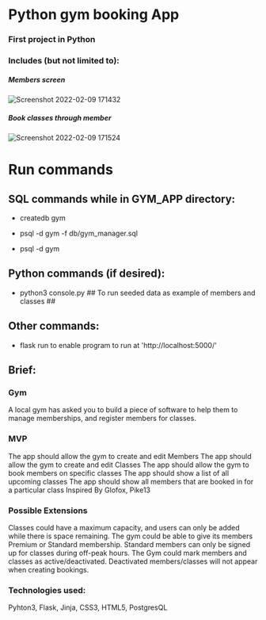 # Python gym booking App
### First project in Python

### Includes (but not limited to):
##### Members screen
![Screenshot 2022-02-09 171432](https://user-images.githubusercontent.com/86377797/153254125-b78798e6-219c-418f-97cb-7b0ec3e73dd8.png)

##### Book classes through member
![Screenshot 2022-02-09 171524](https://user-images.githubusercontent.com/86377797/153254242-6b1096bf-b024-4db8-9ba9-ba3c4434df45.png)

# Run commands
## SQL commands while in GYM_APP directory:

- createdb gym

- psql -d gym -f db/gym_manager.sql

- psql -d gym

## Python commands (if desired):

- python3 console.py ## To run seeded data as example of members and classes ##

## Other commands:

- flask run to enable program to run at 'http://localhost:5000/'


## Brief:

### Gym
A local gym has asked you to build a piece of software to help them to manage memberships, and register members for classes.

### MVP
The app should allow the gym to create and edit Members
The app should allow the gym to create and edit Classes
The app should allow the gym to book members on specific classes
The app should show a list of all upcoming classes
The app should show all members that are booked in for a particular class
Inspired By
Glofox, Pike13

### Possible Extensions
Classes could have a maximum capacity, and users can only be added while there is space remaining.
The gym could be able to give its members Premium or Standard membership. Standard members can only be signed up for classes during off-peak hours.
The Gym could mark members and classes as active/deactivated. Deactivated members/classes will not appear when creating bookings.


### Technologies used:

Pyhton3, Flask, Jinja, CSS3, HTML5, PostgresQL
